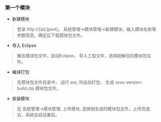 ### 第一个模块
* 新建模块
> 登录 http://[ip]:[port]， 系统管理->模块管理->新建模块，输入模块名称等参数信息。确定后下载模块包文件。
* 导入 Eclipse
> 解压模块包文件，启动Eclipse， 导入工程文件，选择刚解压的模块包文件。
* 编译打包
> 在模块包文件目录中， 运行 ant, 将自动打包， 生成 xxxx-version-build.zip 模块包文件。
* 安装模块
> 在 系统管理->模块管理, 上传模块, 选择刚生成的模块包文件。上传完成后，系统会自动重启。 

